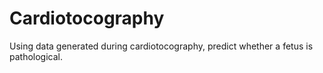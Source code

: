 # Cardiotocography
 Using data generated during cardiotocography, predict whether a fetus is pathological.
